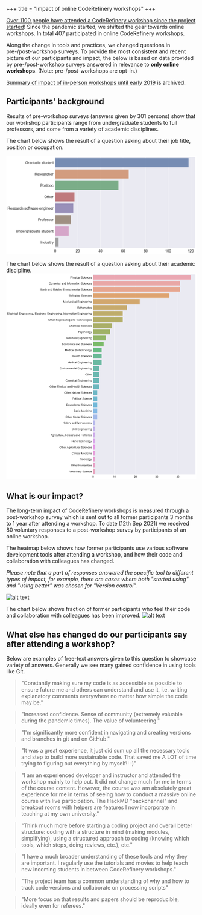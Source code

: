 +++
title = "Impact of online CodeRefinery workshops"
+++

[Over 1100 people have attended a CodeRefinery workshop since the project
started](statistics/#standard-coderefinery-workshops)! Since the pandemic started, we shifted the gear towards online workshops. In total 407 participated in online CodeRefinery workshops. 

Along the change in tools and practices, we changed questions in pre-/post-workshop surveys. To provide the most consistent and recent picture of our participants and impact, the below is based on data provided by pre-/post-workshop surveys answered in relevance to **only online workshops**. (Note: pre-/post-workshops are opt-in.) 

[Summary of impact of in-person workshops until early 2019](/about/impact_until-early-2019) is archived.

## Participants' background

Results of pre-workshop surveys (answers given by 301 persons) show that our workshop participants range from undergraduate students to full
professors, and come from a variety of academic disciplines. 

The chart below shows the result of a question asking about their job title, position or occupation.  

<!--- add /workshops/ before the path of a figure
--->

![alt text](/workshops/position-online.png "A horizontal barchart, showing that nearly 120 participants are graduate students, a little over 60 are researchers, a little below 60 are postdocs. Otherwise, less than 20 for each of the followings: research software engineers, professors, undergraduate students and other positions for each of the following positions. The results show few participants from industry")

The chart below shows the result of a question asking about their academic discipline.  
![alt text](/workshops/discipline-online.png "A horizontal barchart, showing that 46 participants are from physical science, followed by computer and information sciences (41), earth and related environmental sciences (41), biological sciences (36), mechanical engineering (22), mathematics (16) and other various disciplines.")


## What is our impact?

The long-term impact of CodeRefinery workshops is measured through a
post-workshop survey which is sent out to all former participants 3 months to 1 year after attending a workshop. To date (12th Sep 2021) we received 80 voluntary responses to 
a post-workshop survey by participants of an online workshop.

The heatmap below shows how former participants
use various software development tools after attending a workshop, and
how their code and collaboration with colleagues has changed. 

*Please note that a part of responses answered the specific tool to different types of impact, for example, there are cases where both "started using" and "using better" was chosen for "Version control".*

![alt text](/workshops/heatmap-online.png "A
heatmap based on the number of responses a matrix chart showing 4 impact levels on x-axix (from left, not using, started using, unchanged, and using better) and tools or practices introduced in the workshops on y-axis (from top, workflow, version control, Jupyter, Deploying documentation, Coverage, Code review, and Automated testing). 63 answered using version control better, and 35 answered started using version control. 30 answered using Jupyter better and 23 started using Jupyter. 21 answered deploying documentation better and 23 started doing so. 22 using code review better and 23 started using it. On the other hand, Many answered not using; workflows (62), coverage (62), or automated testing (57)")

The chart below shows fraction of former participants who feel their code and collaboration with colleagues has been improved. 
![alt text](/workshops/yes-no-questions-online.png "A bar chart
showing fraction of participants who feel that their code is more resusable (0.59), more reproduceble (0.50), more modular (0.34), better documented (0.64), and that it is easier to collaborate (near 0.85) and incroduced tools to colleagues (below 0.75)")

## What else has changed do our participants say after attending a workshop?

Below are examples of free-text answers given to this question to showcase variety of answers. Generally we see many gained confidence in using tools like Git.

> "Constantly making sure my code is as accessible as possible to ensure future me and others can understand and use it, i.e. writing explanatory comments everywhere no matter how simple the code may be."

> "Increased confidence. Sense of community (extremely valuable during the pandemic times). The value of volunteering."

> "I'm significantly more confident in navigating and creating versions and branches in git and on GitHub."

> "It was a great experience, it just did sum up all the necessary tools and step to build more sustainable code. That saved me A LOT of time trying to figuring out everything by myself!! :)"

> "I am an experienced developer and instructor and attended the workshop mainly to help out. It did not change much for me in terms of the course content. However, the course was am absolutely great experience for me in terms of seeing how to conduct a massive online course with live participation. The HackMD "backchannel" and breakout rooms with helpers are features I now incorporate in teaching at my own university."

>"Think much more before starting a coding project and overall better structure: coding with a structure in mind (making modules, simplifying), using a structured approach to coding (knowing which tools, which steps, doing reviews, etc.), etc."

> "I have a much broader understanding of these tools and why they are important. I regularly use the tutorials and movies to help teach new incoming students in between CodeRefinery workshops."

> "The project team has a common understanding of why and how to track code versions and collaborate on processing scripts"

> "More focus on that results and papers should be reproducible, ideally even for referees."
